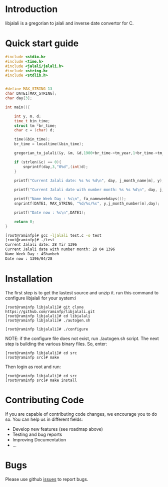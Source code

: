 
# Introduction
libjalali is a gregorian to jalali and inverse date convertor for C.

# Quick start guide

```C
#include <stdio.h>
#include <time.h>
#include <jalali/jalali.h>
#include <string.h>
#include <stdlib.h>


#define MAX_STRING 13
char DATE1[MAX_STRING];
char day[3];

int main(){

    int y, m, d;
    time_t bin_time;
    struct tm *br_time;
    char c = (char) d;

    time(&bin_time);
    br_time = localtime(&bin_time);

    gregorian_to_jalali(&y, &m, &d,1900+br_time->tm_year,1+br_time->tm_mon,br_time->tm_mday);

    if (strlen(&c) == 0){
        snprintf(day,3,"0%d",(int)d);
    } 

    printf("Current Jalali date: %s %s %d\n", day, j_month_name[m], y);
    
    printf("Current Jalali date with number month: %s %s %d\n", day, j_month_number[m], y);

    printf("Name Week Day : %s\n", fa_nameweekdays());
    snprintf(DATE1, MAX_STRING, "%d/%s/%s", y,j_month_number[m],day);

    printf("Date now : %s\n",DATE1);

    return 0;
}
```
```bash
[root@raminfp]# gcc -ljalali test.c -o test
[root@raminfp]# ./test
Current Jalali date: 28 Tir 1396
Current Jalali date with number month: 28 04 1396
Name Week Day : 4Shanbeh
Date now : 1396/04/28
```

# Installation
The first step is to get the lastest source and unzip it. run this command to configure libjalali for your system:i

```shell
[root@raminfp libjalali]# git clone https://github.com/raminfp/libjalali.git
[root@raminfp libjalali]# cd libjalali
[root@raminfp libjalali]# ./autogen.sh
```

```shell
[root@raminfp libjalali]# ./configure
```
NOTE: if the configure file does not exist, run ./autogen.sh script.
The next step is building the various binary files. So, enter:


```shell
[root@raminfp libjalali]# cd src
[root@raminfp src]# make
```
Then login as root and run:
```shell
[root@raminfp libjalali]# cd src
[root@raminfp src]# make install
```


# Contributing Code
If you are capable of contributing code changes, we encourage you to do so. You can help us in different fields:
* Develop new features (see roadmap above)
* Testing and bug reports
* Improving Documentation
* ...

# Bugs
 Please use github [issues](https://github.com/raminfp/libjalali/issues) to report bugs.


